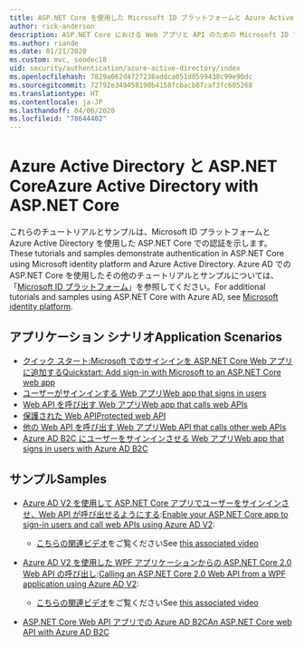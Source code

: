 ```yaml
---
title: ASP.NET Core を使用した Microsoft ID プラットフォームと Azure Active Directory
author: rick-anderson
description: ASP.NET Core における Web アプリと API のための Microsoft ID プラットフォームと Azure Active Directory での認証に関連するトピックを紹介します。
ms.author: riande
ms.date: 01/21/2020
ms.custom: mvc, seodec18
uid: security/authentication/azure-active-directory/index
ms.openlocfilehash: 7829a062d4727238addca051d0599438c99e90dc
ms.sourcegitcommit: 72792e349458190b4158fcbacb87caf3fc605268
ms.translationtype: HT
ms.contentlocale: ja-JP
ms.lasthandoff: 04/06/2020
ms.locfileid: "78644402"
---
```

# <a name="azure-active-directory-with-aspnet-core"></a><span data-ttu-id="dd180-103">Azure Active Directory と ASP.NET Core</span><span class="sxs-lookup"><span data-stu-id="dd180-103">Azure Active Directory with ASP.NET Core</span></span>

<span data-ttu-id="dd180-104">これらのチュートリアルとサンプルは、Microsoft ID プラットフォームと Azure Active Directory を使用した ASP.NET Core での認証を示します。</span><span class="sxs-lookup"><span data-stu-id="dd180-104">These tutorials and samples demonstrate authentication in ASP.NET Core using Microsoft identity platform and Azure Active Directory.</span></span> <span data-ttu-id="dd180-105">Azure AD での ASP.NET Core を使用したその他のチュートリアルとサンプルについては、「[Microsoft ID プラットフォーム](/azure/active-directory/develop/)」を参照してください。</span><span class="sxs-lookup"><span data-stu-id="dd180-105">For additional tutorials and samples using ASP.NET Core with Azure AD, see [Microsoft identity platform](/azure/active-directory/develop/).</span></span>

## <a name="application-scenarios"></a><span data-ttu-id="dd180-106">アプリケーション シナリオ</span><span class="sxs-lookup"><span data-stu-id="dd180-106">Application Scenarios</span></span>

* [<span data-ttu-id="dd180-107">クイック スタート:Microsoft でのサインインを ASP.NET Core Web アプリに追加する</span><span class="sxs-lookup"><span data-stu-id="dd180-107">Quickstart: Add sign-in with Microsoft to an ASP.NET Core web app</span></span>](/azure/active-directory/develop/quickstart-v2-aspnet-core-webapp)
* [<span data-ttu-id="dd180-108">ユーザーがサインインする Web アプリ</span><span class="sxs-lookup"><span data-stu-id="dd180-108">Web app that signs in users</span></span>](/azure/active-directory/develop/scenario-web-app-sign-user-overview?tabs=aspnetcore)
* [<span data-ttu-id="dd180-109">Web API を呼び出す Web アプリ</span><span class="sxs-lookup"><span data-stu-id="dd180-109">Web app that calls web APIs</span></span>](/azure/active-directory/develop/scenario-web-app-call-api-overview)
* [<span data-ttu-id="dd180-110">保護された Web API</span><span class="sxs-lookup"><span data-stu-id="dd180-110">Protected web API</span></span>](/azure/active-directory/develop/scenario-protected-web-api-overview)
* [<span data-ttu-id="dd180-111">他の Web API を呼び出す Web アプリ</span><span class="sxs-lookup"><span data-stu-id="dd180-111">Web API that calls other web APIs</span></span>](/azure/active-directory/develop/scenario-web-api-call-api-overview)
* [<span data-ttu-id="dd180-112">Azure AD B2C にユーザーをサインインさせる Web アプリ</span><span class="sxs-lookup"><span data-stu-id="dd180-112">Web app that signs in users with Azure AD B2C</span></span>](xref:security/authentication/azure-ad-b2c)

## <a name="samples"></a><span data-ttu-id="dd180-113">サンプル</span><span class="sxs-lookup"><span data-stu-id="dd180-113">Samples</span></span>

* <span data-ttu-id="dd180-114">[Azure AD V2 を使用して ASP.NET Core アプリでユーザーをサインインさせ、Web API が呼び出せるようにする](/samples/azure-samples/active-directory-aspnetcore-webapp-openidconnect-v2/enable-webapp-signin/):</span><span class="sxs-lookup"><span data-stu-id="dd180-114">[Enable your ASP.NET Core app to sign-in users and call web APIs using Azure AD V2](/samples/azure-samples/active-directory-aspnetcore-webapp-openidconnect-v2/enable-webapp-signin/):</span></span> 
  * <span data-ttu-id="dd180-115">[こちらの関連ビデオ](https://channel9.msdn.com/Events/Build/2018/THR5001)をご覧ください</span><span class="sxs-lookup"><span data-stu-id="dd180-115">See [this associated video](https://channel9.msdn.com/Events/Build/2018/THR5001)</span></span>

* <span data-ttu-id="dd180-116">[Azure AD V2 を使用した WPF アプリケーションからの ASP.NET Core 2.0 Web API の呼び出し](/samples/azure-samples/active-directory-dotnet-native-aspnetcore-v2/calling-an-aspnet-core-web-api-from-a-wpf-application-using-azure-ad-v2/):</span><span class="sxs-lookup"><span data-stu-id="dd180-116">[Calling an ASP.NET Core 2.0 Web API from a WPF application using Azure AD V2](/samples/azure-samples/active-directory-dotnet-native-aspnetcore-v2/calling-an-aspnet-core-web-api-from-a-wpf-application-using-azure-ad-v2/):</span></span> 
  * <span data-ttu-id="dd180-117">[こちらの関連ビデオ](https://channel9.msdn.com/Events/Build/2018/THR5000)をご覧ください</span><span class="sxs-lookup"><span data-stu-id="dd180-117">See [this associated video](https://channel9.msdn.com/Events/Build/2018/THR5000)</span></span>

* [<span data-ttu-id="dd180-118">ASP.NET Core Web API アプリでの Azure AD B2C</span><span class="sxs-lookup"><span data-stu-id="dd180-118">An ASP.NET Core web API with Azure AD B2C</span></span>](https://azure.microsoft.com/resources/samples/active-directory-b2c-dotnetcore-webapi/)
